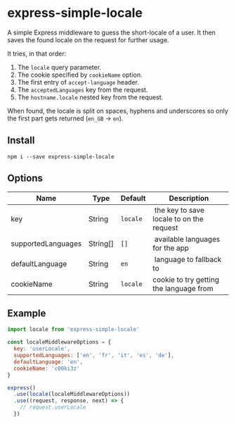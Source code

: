 # express-simple-locale

A simple Express middleware to guess the short-locale of a user. It then saves the found locale on the request for further usage.

It tries, in that order:

1. The `locale` query parameter.
2. The cookie specified by `cookieName` option.
3. The first entry of `accept-language` header.
4. The `acceptedLanguages` key from the request.
5. The `hostname.locale` nested key from the request.

When found, the locale is split on spaces, hyphens and underscores so only the first part gets returned (`en_GB` -> `en`).

## Install

```
npm i --save express-simple-locale
```

## Options

| Name | Type | Default | Description |
|------|------|---------|-------------|
| key | String | `locale` | the key to save locale to on the request |
| supportedLanguages | String[] | `[]` | available languages for the app |
| defaultLanguage | String | `en` | language to fallback to |
| cookieName | String | `locale` | cookie to try getting the language from |


## Example

```js
import locale from 'express-simple-locale'

const localeMiddlewareOptions = {
  key: 'userLocale',
  supportedLanguages: ['en', 'fr', 'it', 'es', 'de'],
  defaultLanguage: 'en',
  cookieName: 'c00ki3z'
}

express()
  .use(locale(localeMiddlewareOptions))
  .use((request, response, next) => {
    // request.userLocale
  })
```
